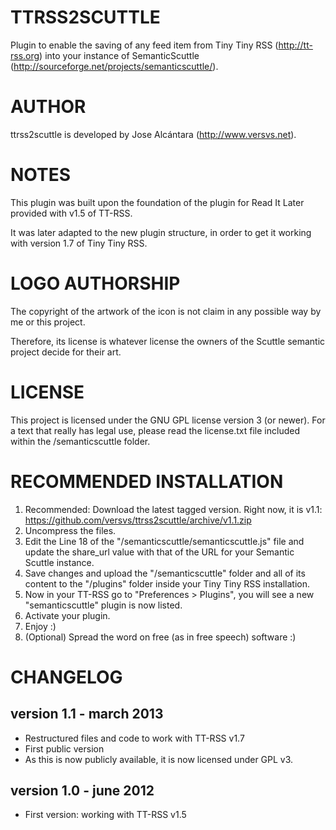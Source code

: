 TTRSS2SCUTTLE
=============

Plugin to enable the saving of any feed item from Tiny Tiny RSS (http://tt-rss.org) into your instance of SemanticScuttle (http://sourceforge.net/projects/semanticscuttle/).

AUTHOR
======
ttrss2scuttle is developed by Jose Alcántara (http://www.versvs.net).

NOTES
=====

This plugin was built upon the foundation of the plugin for Read It Later provided with v1.5 of TT-RSS.

It was later adapted to the new plugin structure, in order to get it working with version 1.7 of Tiny Tiny RSS.


LOGO AUTHORSHIP
===============
The copyright of the artwork of the icon is not claim in any possible way by me or this project.

Therefore, its license is whatever license the owners of the Scuttle semantic project decide for their art.


LICENSE
=======
This project is licensed under the GNU GPL license version 3 (or newer). For a text that really has legal use, please read the license.txt file included within the /semanticscuttle folder.



RECOMMENDED INSTALLATION
========================
1. Recommended: Download the latest tagged version. Right now, it is v1.1: https://github.com/versvs/ttrss2scuttle/archive/v1.1.zip
2. Uncompress the files.
3. Edit the Line 18 of the "/semanticscuttle/semanticscuttle.js" file and update the share_url value with that of the URL for your Semantic Scuttle instance.
4. Save changes and upload the "/semanticscuttle" folder and all of its content to the "/plugins" folder inside your Tiny Tiny RSS installation.
5. Now in your TT-RSS go to "Preferences > Plugins", you will see a new "semanticscuttle" plugin is now listed.
6. Activate your plugin.
7. Enjoy :)
8. (Optional) Spread the word on free (as in free speech) software :)



CHANGELOG
=========

version 1.1 - march 2013
------------------------
* Restructured files and code to work with TT-RSS v1.7
* First public version
* As this is now publicly available, it is now licensed under GPL v3.


version 1.0 - june 2012
-----------------------
* First version: working with TT-RSS v1.5

